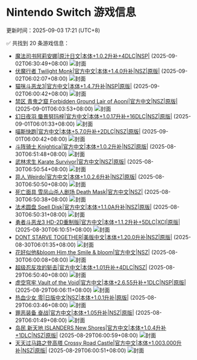 # Nintendo Switch 游戏信息
更新时间：2025-09-03 17:21 (UTC+8)

✅ 共找到 20 条游戏信息：

- [魔法司书阿莉安娜|原汁日文|本体+1.0.2升补+4DLC|NSP|](https://www.gamer520.com/98783.html) (2025-09-02T06:30:49+08:00)
  ![封面](https://store-jp.nintendo.com/dw/image/v2/BFGJ_PRD/on/demandware.static/-/Sites-all-master-catalog/ja_JP/dw807dcc3b/products/D70010000092474/heroBanner/cea719d1a9d1eb0d364804e3661087fb1d06e5e70b407c4c84cffa27bc8e2f9c.jpg?sw=1368&strip=false)
- [伏魔行者 Twilight Monk|官方中文|本体+1.4.0升补|NSZ|原版|](https://www.gamer520.com/90505.html) (2025-09-02T06:02:07+08:00)
  ![封面](https://shared.cdn.queniuqe.com/store_item_assets/steam/apps/1911940/3d7633c8a433c30aa8584e87fe0dbb10acc60da1/capsule_616x353_schinese.jpg?t=1743045921)
- [猫咪斗恶龙3|官方中文|本体+1.4.7升补|NSP|原版|](https://www.gamer520.com/80662.html) (2025-09-02T06:00:42+08:00)
  ![封面](https://shared.cdn.queniuqe.com/store_item_assets/steam/apps/2305840/capsule_616x353_schinese.jpg?t=1723017465)
- [禁区 青鬼之窟 Forbidden Ground Lair of Aooni|官方中文|NSZ|原版|](https://www.gamer520.com/98737.html) (2025-09-01T06:03:53+08:00)
  ![封面](https://img-eshop.cdn.nintendo.net/i/d7d86f8e7748a9cb843938344564a13622d69d38e2af1e4a61c91efb83726836.jpg?w=1000)
- [幻日夜羽  蜃景努玛梓|官方中文|本体+1.0.17升补+16DLC|NSZ|原版|](https://www.gamer520.com/72848.html) (2025-09-01T06:01:33+08:00)
  ![封面](https://shared.cdn.queniuqe.com/store_item_assets/steam/apps/2459750/capsule_616x353_schinese.jpg?t=1708578030)
- [喵斯快跑|官方中文|本体+5.7.0升补+2DLC|NSZ|原版|](https://www.gamer520.com/6990.html) (2025-09-01T06:00:42+08:00)
  ![封面](https://shared.cdn.queniuqe.com/store_item_assets/steam/apps/1055810/capsule_616x353.jpg?t=1657533782)
- [斗阵骑士 Knightica|官方中文|本体+1.0.2升补|NSZ|原版|](https://www.gamer520.com/98680.html) (2025-08-30T06:51:48+08:00)
  ![封面](https://shared.cdn.queniuqe.com/store_item_assets/steam/apps/3093400/ad75b9090f83553fc82d6f709ad8fd2a0abf6f79/capsule_616x353_schinese.jpg?t=1753976076)
- [武林求生 Karate Survivor|官方中文|NSZ|原版|](https://www.gamer520.com/98676.html) (2025-08-30T06:50:54+08:00)
  ![封面](https://shared.cdn.queniuqe.com/store_item_assets/steam/apps/3027930/capsule_616x353_schinese.jpg?t=1730226164)
- [异人 Weirdo|官方中文|本体+1.0.2.6升补|NSZ|原版|](https://www.gamer520.com/98682.html) (2025-08-30T06:50:50+08:00)
  ![封面](https://shared.cdn.queniuqe.com/store_item_assets/steam/apps/2998290/capsule_616x353_schinese.jpg?t=1739520150)
- [死亡面具 雪凤山杀人剧场 Death Mask|官方中文|NSZ|](https://www.gamer520.com/98684.html) (2025-08-30T06:50:38+08:00)
  ![封面](https://img-eshop.cdn.nintendo.net/i/52b943ca8b3e7f06add17c29a503034e83d1604fbf9ed8cb42084239013ff2d9.jpg?w=1000)
- [法术圆盘 Spell Disk|官方中文|本体+1.1.0A升补|NSZ|原版|](https://www.gamer520.com/98678.html) (2025-08-30T06:50:31+08:00)
  ![封面](https://shared.cdn.queniuqe.com/store_item_assets/steam/apps/2292060/capsule_616x353_schinese.jpg?t=1694475392)
- [勇者斗恶龙3 HD-2D重制版|官方中文|本体+1.1.2升补+5DLC|XCI|原版|](https://www.gamer520.com/84851.html) (2025-08-30T06:10:51+08:00)
  ![封面](https://shared.cdn.queniuqe.com/store_item_assets/steam/apps/2701660/capsule_616x353_schinese.jpg?t=1731319314)
- [DONT STARVE TOGETHER|美版中文|本体+1.20.0升补|NSZ|原版|](https://www.gamer520.com/29573.html) (2025-08-30T06:01:35+08:00)
  ![封面](https://shared.cdn.queniuqe.com/store_item_assets/steam/apps/322330/capsule_616x353.jpg?t=1707873651)
- [花好似他&bloom Him,the Smile & bloom|官方中文|NSZ|](https://www.gamer520.com/98671.html) (2025-08-30T06:00:08+08:00)
  ![封面](https://assets.nintendo.com/image/upload/f_auto/q_auto/dpr_1.5/ncom/software/switch/70010000087265/a973938e02f04e96975bc140e0e2c2d72c4945c2e7f03341e482a68682d016ff)
- [超级忍反攻的斩击|官方中文|本体+1.01升补+4DLC|NSZ|](https://www.gamer520.com/98631.html) (2025-08-29T06:50:40+08:00)
  ![封面](https://img-eshop.cdn.nintendo.net/i/f0aef560fba9b1f92f31cdfce1e49312c651ae4fc7bee9ba697a7299f039d8e9.jpg?w=1000)
- [虚空穹牢 Vault of the Void|官方中文|本体+2.6.55升补+1DLC|NSP|原版|](https://www.gamer520.com/93651.html) (2025-08-29T06:06:11+08:00)
  ![封面](https://ig.2468c.com/2024/10/10/84581d0ed019c.jpg)
- [热血少女 零|日版中文|NSZ|本体+1.0.1升补|原版|](https://www.gamer520.com/41850.html) (2025-08-29T06:03:46+08:00)
  ![封面](https://img-eshop.cdn.nintendo.net/i/78269ad92fcbeb93920b32d5d966220ee2ece6474cce45c611da5c63ac3565b6.jpg?w=1000)
- [罪恶装备 奋战|官方中文|本体+1.05升补|NSZ|原版|](https://www.gamer520.com/87797.html) (2025-08-29T06:01:49+08:00)
  ![封面](https://shared.cdn.queniuqe.com/store_item_assets/steam/apps/2524120/f8fc9f9a366444b0bb1678872325027307add4b4/capsule_616x353.jpg?t=1730362774)
- [岛民 新天地 ISLANDERS New Shores|官方中文|本体+1.0.4升补+1DLC|NSZ|原版|](https://www.gamer520.com/95853.html) (2025-08-29T06:00:59+08:00)
  ![封面](https://img-eshop.cdn.nintendo.net/i/52be9d2faed36575a5d638ed048d1f8b751414f1dfd1d6ceaa79f3204da4bf4c.jpg?w=1000)
- [天天过马路之登高塔 Crossy Road Castle|官方中文|本体+1.003.000升补|NSZ|原版|](https://www.gamer520.com/89161.html) (2025-08-29T06:00:51+08:00)
  ![封面](https://assets.nintendo.com/image/upload/ar_16:9,c_lpad,w_1240/b_white/f_auto/q_auto/ncom/software/switch/70010000072145/fa968b70b171de04b5ba564e1f67a231f58f190de856fb074db5aebf3720cc2f)
